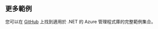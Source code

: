 ## <a name="more-samples"></a>更多範例

您可以在 [GitHub](https://github.com/Azure/azure-sdk-for-net/blob/Fluent/README.md#sample-code) 上找到適用於 .NET 的 Azure 管理程式庫的完整範例集合。